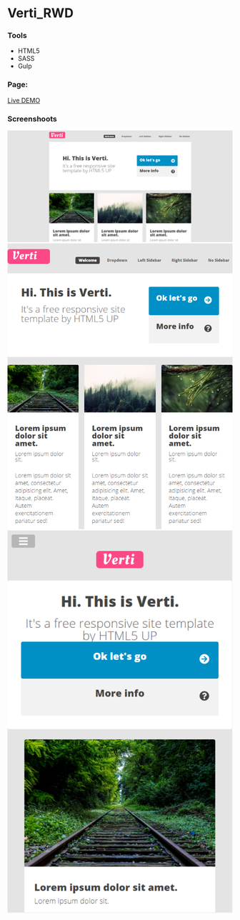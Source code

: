 # Verti_RWD

### Tools
- HTML5
- SASS
- Gulp

### Page:

[Live DEMO](https://dawidgierdal.github.io/Verti_RWD/)


### Screenshoots
![Image](https://github.com/dawidgierdal/Verti_RWD/blob/master/Screenshots/header.PNG)
![Image](https://github.com/dawidgierdal/Verti_RWD/blob/master/Screenshots/headermid.PNG)
![Image](https://github.com/dawidgierdal/Verti_RWD/blob/master/Screenshots/headersmall.PNG)
